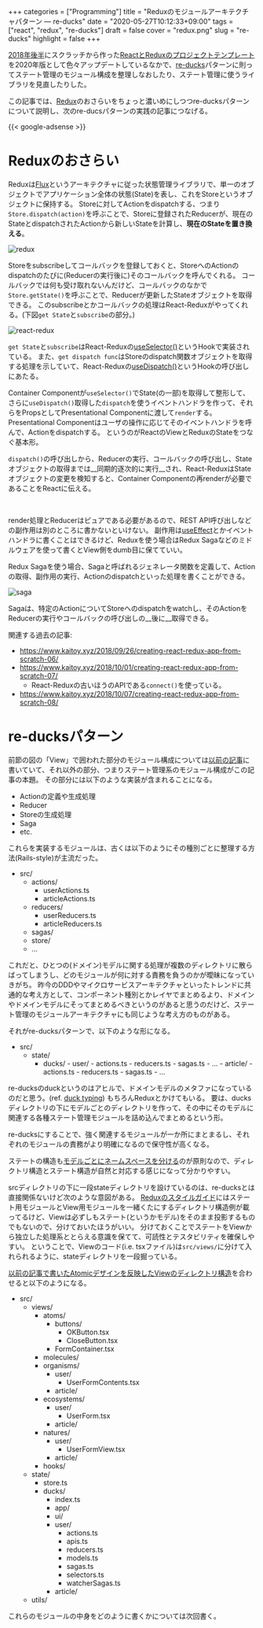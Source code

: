 +++
categories = ["Programming"]
title = "Reduxのモジュールアーキテクチャパターン ― re-ducks"
date = "2020-05-27T10:12:33+09:00"
tags = ["react", "redux", "re-ducks"]
draft = false
cover = "redux.png"
slug = "re-ducks"
highlight = false
+++

[2018年後半](https://www.kaitoy.xyz/2018/11/26/creating-react-redux-app-from-scratch-11/)にスクラッチから作った[ReactとReduxのプロジェクトテンプレート](https://github.com/kaitoy/react-redux-scaffold)を2020年版として色々アップデートしているなかで、[re-ducks](https://github.com/alexnm/re-ducks)パターンに則ってステート管理のモジュール構成を整理しなおしたり、ステート管理に使うライブラリを見直したりした。

この記事では、[Redux](https://redux.js.org/)のおさらいをちょっと濃いめにしつつre-ducksパターンについて説明し、次のre-ducsパターンの実践の記事につなげる。

<!--more-->

{{< google-adsense >}}

# Reduxのおさらい
Reduxは[Flux](https://facebook.github.io/flux/)というアーキテクチャに従った状態管理ライブラリで、単一のオブジェクトでアプリケーション全体の状態(State)を表し、これをStoreというオブジェクトに保持する。
Storeに対してActionをdispatchする、つまり`Store.dispatch(action)`を呼ぶことで、Storeに登録されたReducerが、現在のStateとdispatchされたActionから新しいStateを計算し、__現在のStateを置き換える__。

![redux](/images/re-ducks/redux.png)

Storeをsubscribeしてコールバックを登録しておくと、StoreへのActionのdispatchのたびに(Reducerの実行後に)そのコールバックを呼んでくれる。
コールバックでは何も受け取れないんだけど、コールバックのなかで`Store.getState()`を呼ぶことで、Reducerが更新したStateオブジェクトを取得できる。
このsubscribeとかコールバックの処理はReact-Reduxがやってくれる。(下図`get State`と`subscribe`の部分。)

![react-redux](/images/re-ducks/react-redux.png)

`get State`と`subscribe`はReact-Reduxの[useSelector()](https://react-redux.js.org/api/hooks#useselector)というHookで実装されている。
また、`get dispatch func`はStoreのdispatch関数オブジェクトを取得する処理を示していて、React-Reduxの[useDispatch()](https://react-redux.js.org/api/hooks#usedispatch)というHookの呼び出しにあたる。

Container Componentが`useSelector()`でState(の一部)を取得して整形して、さらに`useDispatch()`取得した`dispatch`を使うイベントハンドラを作って、それらをPropsとしてPresentational Componentに渡して`render`する。
Presentational Componentはユーザの操作に応じてそのイベントハンドラを呼んで、Actionをdispatchする。
というのがReactのViewとReduxのStateをつなぐ基本形。

`dispatch()`の呼び出しから、Reducerの実行、コールバックの呼び出し、Stateオブジェクトの取得までは__同期的逐次的に実行__され、React-ReduxはStateオブジェクトの変更を検知すると、Container Componentの再renderが必要であることをReactに伝える。

<br>

render処理とReducerはピュアである必要があるので、REST API呼び出しなどの副作用は別のところに書かないといけない。
副作用は[useEffect](https://ja.reactjs.org/docs/hooks-effect.html)とかイベントハンドラに書くことはできるけど、Reduxを使う場合はRedux Sagaなどのミドルウェアを使って書くとView側をdumb目に保てていい。

Redux Sagaを使う場合、Sagaと呼ばれるジェネレータ関数を定義して、Actionの取得、副作用の実行、Actionのdispatchといった処理を書くことができる。

![saga](/images/re-ducks/saga.png)

Sagaは、特定のActionについてStoreへのdispatchをwatchし、そのActionをReducerの実行やコールバックの呼び出しの__後に__取得できる。

関連する過去の記事:

* https://www.kaitoy.xyz/2018/09/26/creating-react-redux-app-from-scratch-06/
* https://www.kaitoy.xyz/2018/10/01/creating-react-redux-app-from-scratch-07/
    - React-Reduxの古いほうのAPIである`connect()`を使っている。
* https://www.kaitoy.xyz/2018/10/07/creating-react-redux-app-from-scratch-08/

# re-ducksパターン
前節の図の「View」で囲われた部分のモジュール構成については[以前の記事](https://www.kaitoy.xyz/2020/05/05/atomic-design/)に書いていて、それ以外の部分、つまりステート管理系のモジュール構成がこの記事の本題。
その部分には以下のような実装が含まれることになる。

* Actionの定義や生成処理
* Reducer
* Storeの生成処理
* Saga
* etc.

これらを実装するモジュールは、古くは以下のようにその種別ごとに整理する方法(Rails-style)が主流だった。

* src/
    - actions/
        - userActions.ts
        - articleActions.ts
    - reducers/
        - userReducers.ts
        - articleReducers.ts
    - sagas/
    - store/
    - …

これだと、ひとつの(ドメイン)モデルに関する処理が複数のディレクトリに散らばってしまうし、どのモジュールが何に対する責務を負うのかが曖昧になっていきがち。
昨今のDDDやマイクロサービスアーキテクチャといったトレンドに共通的な考え方として、コンポーネント種別とかレイヤでまとめるより、ドメインやドメインモデルにそってまとめるべきというのがあると思うのだけど、ステート管理のモジュールアーキテクチャにも同じような考え方のものがある。

それがre-ducksパターンで、以下のような形になる。

* src/
    - state/
        - ducks/
              - user/
                  - actions.ts
                  - reducers.ts
                  - sagas.ts
                  - …
              - article/
                  - actions.ts
                  - reducers.ts
                  - sagas.ts
                  - …

re-ducksのduckというのはアヒルで、ドメインモデルのメタファになっているのだと思う。(ref. [duck typing](https://ja.wikipedia.org/wiki/%E3%83%80%E3%83%83%E3%82%AF%E3%83%BB%E3%82%BF%E3%82%A4%E3%83%94%E3%83%B3%E3%82%B0))
もちろんReduxとかけてもいる。
要は、ducksディレクトリの下にモデルごとのディレクトリを作って、その中にそのモデルに関連する各種ステート管理モジュールを詰め込んでまとめるという形。

re-ducksにすることで、強く関連するモジュールが一か所にまとまるし、それぞれのモジュールの責務がより明確になるので保守性が高くなる。

ステートの構造も[モデルごとにネームスペースを分ける](https://redux.js.org/recipes/structuring-reducers/basic-reducer-structure#basic-state-shape)のが原則なので、ディレクトリ構造とステート構造が自然と対応する感じになって分かりやすい。

srcディレクトリの下に一段stateディレクトリを設けているのは、re-ducksとは直接関係ないけど次のような意図がある。
[Reduxのスタイルガイド](https://redux.js.org/style-guide/style-guide#structure-files-as-feature-folders-or-ducks)にはステート用モジュールとView用モジュールを一緒くたにするディレクトリ構造例が載ってるけど、Viewは必ずしもステート(というかモデル)をそのまま投影するものでもないので、分けておいたほうがいい。
分けておくことでステートをViewから独立した処理系ととらえる意識を保てて、可読性とテスタビリティを確保しやすい。
ということで、Viewのコード(i.e. tsxファイル)は`src/views/`に分けて入れられるように、stateディレクトリを一段掘っている。

[以前の記事で書いたAtomicデザインを反映したViewのディレクトリ構造](https://www.kaitoy.xyz/2020/05/05/atomic-design/)を合わせると以下のようになる。

- src/
    - views/
        - atoms/
            - buttons/
                - OKButton.tsx
                - CloseButton.tsx
            - FormContainer.tsx
        - molecules/
        - organisms/
            - user/
                - UserFormContents.tsx
            - article/
        - ecosystems/
            - user/
                - UserForm.tsx
            - article/
        - natures/
            - user/
                - UserFormView.tsx
            - article/
        - hooks/
    - state/
        - store.ts
        - ducks/
            - index.ts
            - app/
            - ui/
            - user/
                - actions.ts
                - apis.ts
                - reducers.ts
                - models.ts
                - sagas.ts
                - selectors.ts
                - watcherSagas.ts
            - article/
    - utils/

これらのモジュールの中身をどのように書くかについては次回書く。
